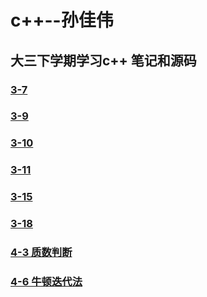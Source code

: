 # c++--孙佳伟
## 大三下学期学习c++ 笔记和源码
### [3-7](https://github.com/sinary-sys/c-study/tree/master/code/3-7)
### [3-9](https://github.com/sinary-sys/c-study/tree/master/code/3-9)
### [3-10](https://github.com/sinary-sys/c-study/tree/master/code/3-10)
### [3-11](https://github.com/sinary-sys/c-study/tree/master/code/3-11)
### [3-15](https://github.com/sinary-sys/c-study/tree/master/code/3-15)
### [3-18](https://github.com/sinary-sys/c-study/tree/master/code/3-18)
### [4-3 质数判断](https://github.com/sinary-sys/c-study/tree/master/code/4-3)
### [4-6 牛顿迭代法](https://github.com/sinary-sys/CppStudy/tree/master/code/4-6)
